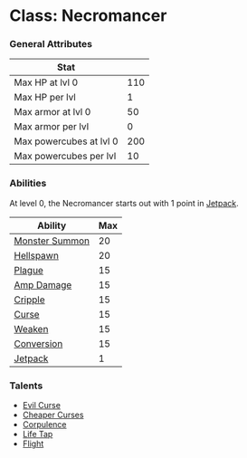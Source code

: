 Class: Necromancer
======

### General Attributes

| Stat                          |       |
| -------------                 | ---   |
| Max HP at lvl 0               | 110   |
| Max HP per lvl                | 1     |
| Max armor at lvl 0            | 50    |
| Max armor per lvl             | 0     |
| Max powercubes at lvl 0       | 200   |
| Max powercubes per lvl        | 10    |

### Abilities

At level 0, the Necromancer starts out with 1 point in [Jetpack](../abilities/jetpack.md).

|                   Ability                         | Max |
| -------------------------------------------       | --- |
| [Monster Summon](../abilities/monster_summon.md)  | 20  |
| [Hellspawn](../abilities/hellspawn.md)            | 20  |
| [Plague](../abilities/plague.md)                  | 15  |
| [Amp Damage](../abilities/amp_damage.md)          | 15  |
| [Cripple](../abilities/cripple.md)                | 15  |
| [Curse](../abilities/curse.md)                    | 15  |
| [Weaken](../abilities/weaken.md)                  | 15  |
| [Conversion](../abilities/conversion.md)          | 15  |
| [Jetpack](../abilities/jetpack.md)                | 1   |

### Talents
* [Evil Curse](../talents/evil_curse.md)
* [Cheaper Curses](../talents/cheaper_curses.md)
* [Corpulence](../talents/corpulence.md)
* [Life Tap](../talents/life_tap.md)
* [Flight](../talents/flight.md)